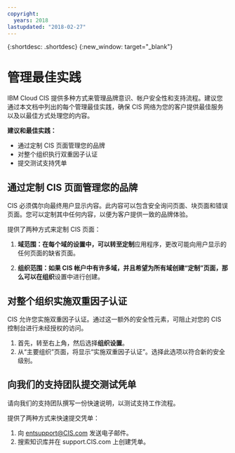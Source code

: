 ```yaml
---
copyright:
  years: 2018
lastupdated: "2018-02-27"
---
```


{:shortdesc: .shortdesc}
{:new_window: target="_blank"}

# 管理最佳实践

IBM Cloud CIS 提供多种方式来管理品牌意识、帐户安全性和支持流程。建议您通过本文档中列出的每个管理最佳实践，确保 CIS 网络为您的客户提供最佳服务以及以最佳方式处理您的内容。

**建议和最佳实践：**

* 通过定制 CIS 页面管理您的品牌
* 对整个组织执行双重因子认证 
* 提交测试支持凭单

## 通过定制 CIS 页面管理您的品牌
CIS 必须偶尔向最终用户显示内容。此内容可以包含安全询问页面、块页面和错误页面。您可以定制其中任何内容，以便为客户提供一致的品牌体验。

提供了两种方式来定制 CIS 页面：

1. **域范围：**在每个域的设置中，可以转至**定制**应用程序，更改可能向用户显示的任何页面的缺省页面。

2. **组织范围：**如果 CIS 帐户中有许多域，并且希望为所有域创建“定制”页面，那么可以在**组织**设置中进行创建。

## 对整个组织实施双重因子认证
CIS 允许您实施双重因子认证。通过这一额外的安全性元素，可阻止对您的 CIS 控制台进行未经授权的访问。

1. 首先，转至右上角，然后选择**组织设置**。 
2. 从“主要组织”页面，将显示“实施双重因子认证”。选择此选项以符合新的安全级别。

## 向我们的支持团队提交测试凭单
请向我们的支持团队撰写一份快速说明，以测试支持工作流程。 

提供了两种方式来快速提交凭单：

1. 向 entsupport@CIS.com 发送电子邮件。
2. 搜索知识库并在 support.CIS.com 上创建凭单。
